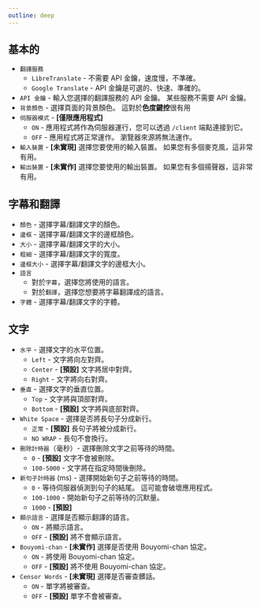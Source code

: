```yaml
---
outline: deep
---
```


## 基本的
- `翻譯服務`
   - `LibreTranslate` - 不需要 API 金鑰，速度慢，不準確。
   - `Google Translate` - API 金鑰是可選的、快速、準確的。
- `API 金鑰` - 輸入您選擇的翻譯服務的 API 金鑰。 某些服務不需要 API 金鑰。
- `背景顏色` - 選擇頁面的背景顏色。 這對於**色度鍵控**很有用
- `伺服器模式` - **[僅限應用程式]**
   - `ON` - 應用程式將作為伺服器運行，您可以透過 `/client` 端點連接到它。
   - `OFF` - 應用程式將正常運作。 瀏覽器來源將無法運作。
- `輸入裝置` - **[未實現]** 選擇您要使用的輸入裝置。 如果您有多個麥克風，這非常有用。
- `輸出裝置` - **[未實作]** 選擇您要使用的輸出裝置。 如果您有多個揚聲器，這非常有用。


## 字幕和翻譯
- `顏色` - 選擇字幕/翻譯文字的顏色。
- `邊框` - 選擇字幕/翻譯文字的邊框顏色。
- `大小` - 選擇字幕/翻譯文字的大小。
- `粗細` - 選擇字幕/翻譯文字的寬度。
- `邊框大小` - 選擇字幕/翻譯文字的邊框大小。
- `語言`
   - 對於`字幕`，選擇您將使用的語言。
   - 對於`翻譯`，選擇您想要將字幕翻譯成的語言。
- `字體` - 選擇字幕/翻譯文字的字體。


## 文字
- `水平` - 選擇文字的水平位置。
   - `Left` - 文字將向左對齊。
   - `Center` - **[預設]** 文字將居中對齊。
   - `Right` - 文字將向右對齊。
- `垂直` - 選擇文字的垂直位置。
   - `Top` - 文字將與頂部對齊。
   - `Bottom` - **[預設]** 文字將與底部對齊。
- `White Space` - 選擇是否將長句子分成新行。
   - `正常` - **[預設]** 長句子將被分成新行。
   - `NO WRAP` - 長句不會換行。
- `刪除計時器`（毫秒）- 選擇刪除文字之前等待的時間。
   - `0` - **[預設]** 文字不會被刪除。
   - `100-5000` - 文字將在指定時間後刪除。
- `新句子計時器` (ms) - 選擇開始新句子之前等待的時間。
   - `0` - 等待伺服器偵測到句子的結尾。 這可能會破壞應用程式。
   - `100-1000` - 開始新句子之前等待的沉默量。
   - `1000` - **[預設]**
- `顯示語言` - 選擇是否顯示翻譯的語言。
   - `ON` - 將顯示語言。
   - `OFF` - **[預設]** 將不會顯示語言。
- `Bouyomi-chan` - **[未實作]** 選擇是否使用 Bouyomi-chan 協定。
   - `ON` - 將使用 Bouyomi-chan 協定。
   - `OFF` - **[預設]** 將不使用 Bouyomi-chan 協定。
- `Censor Words` - **[未實現]** 選擇是否審查髒話。
   - `ON` - 單字將被審查。
   - `OFF` - **[預設]** 單字不會被審查。